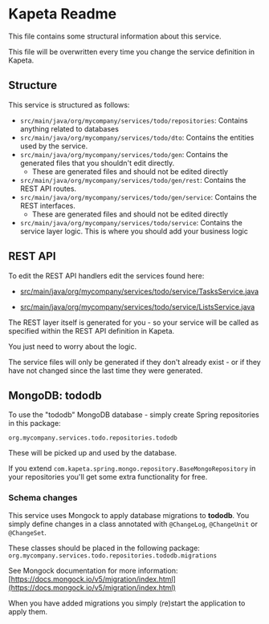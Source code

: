 # Kapeta Readme
This file contains some structural information about this service.

This file will be overwritten every time you change the service definition in Kapeta.

## Structure
This service is structured as follows:
* ```src/main/java/org/mycompany/services/todo/repositories```: Contains anything related to databases
* ```src/main/java/org/mycompany/services/todo/dto```: Contains the entities used by the service.
* ```src/main/java/org/mycompany/services/todo/gen```: Contains the generated files that you shouldn't edit directly.
  * These are generated files and should not be edited directly
* ```src/main/java/org/mycompany/services/todo/gen/rest```: Contains the REST API routes.
* ```src/main/java/org/mycompany/services/todo/gen/service```: Contains the REST interfaces.
  * These are generated files and should not be edited directly
* ```src/main/java/org/mycompany/services/todo/service```: Contains the service layer logic. This is where you should add your business logic

## REST API 
To edit the REST API handlers edit the services found here:
* [src/main/java/org/mycompany/services/todo/service/TasksService.java](src/main/java/org/mycompany/services/todo/service/TasksService.java)

* [src/main/java/org/mycompany/services/todo/service/ListsService.java](src/main/java/org/mycompany/services/todo/service/ListsService.java)

The REST layer itself is generated for you - so your service
will be called as specified within the REST API definition in Kapeta.

You just need to worry about the logic.

The service files will only be generated if they don't already exist - or if they have not
changed since the last time they were generated.


## MongoDB: tododb
To use the "tododb" MongoDB database - simply create Spring
repositories in this package:

```org.mycompany.services.todo.repositories.tododb```

These will be picked up and used by the database.

If you extend ```com.kapeta.spring.mongo.repository.BaseMongoRepository``` in your repositories
you'll get some extra functionality for free.

### Schema changes
This service uses Mongock to apply database migrations to **tododb**. 
You simply define changes in a class annotated with ```@ChangeLog```, 
```@ChangeUnit``` or ```@ChangeSet```.

These classes should be placed in the following package:
```org.mycompany.services.todo.repositories.tododb.migrations```

See Mongock documentation for more information:
[https://docs.mongock.io/v5/migration/index.html](https://docs.mongock.io/v5/migration/index.html)

When you have added migrations you simply (re)start the application to apply them. 


